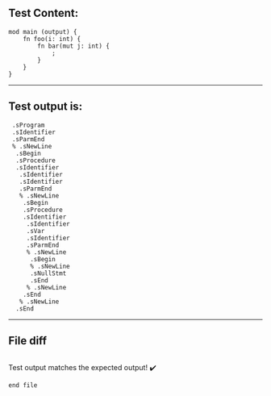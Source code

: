 
Test Content: 
-------------------------
```
mod main (output) {
    fn foo(i: int) {
        fn bar(mut j: int) {
            ;
        }
    }
}
```
------------------------
Test output is: 
-------------------------
```
 .sProgram
 .sIdentifier
 .sParmEnd
 % .sNewLine
  .sBegin
  .sProcedure
  .sIdentifier
   .sIdentifier
   .sIdentifier
   .sParmEnd
   % .sNewLine
    .sBegin
    .sProcedure
    .sIdentifier
     .sIdentifier
     .sVar
     .sIdentifier
     .sParmEnd
     % .sNewLine
      .sBegin
      % .sNewLine
      .sNullStmt
      .sEnd
     % .sNewLine
    .sEnd
   % .sNewLine
  .sEnd

```
------------------------

File diff
-------------------------
```diff

```
Test output matches the expected output! :heavy_check_mark:

```
end file
